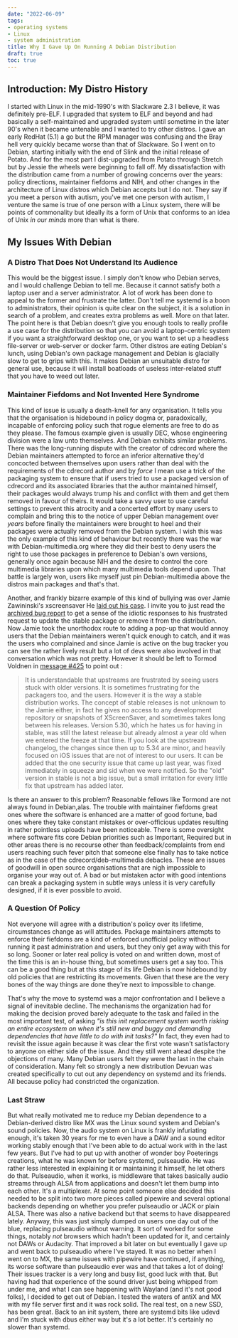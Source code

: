 ```yaml
---
date: "2022-06-09"
tags:
- operating systems
- Linux
- system administration
title: Why I Gave Up On Running A Debian Distribution
draft: true
toc: true
---
```

 
## Introduction: My Distro History

I started with Linux in the mid-1990's with Slackware 2.3 I believe, it was definitely pre-ELF. I upgraded that system to ELF and beyond and had basically a self-maintained and upgraded system until sometime in the later 90's when it became untenable and I wanted to try other distros. I gave an early RedHat (5.1) a go but the RPM manager was confusing and the Bray hell very quickly became  worse than that of Slackware. So I went on to Debian, starting initially with the end of Slink and the initial release of Potato. And for the most part I dist-upgraded from Potato through Stretch but by Jessie the wheels were beginning to fall off. My dissatisfaction with the distribution came from a number of growing concerns over the years: policy directions, maintainer fiefdoms and NIH, and other changes in the architecture of Linux distros which Debian accepts but I do not. They say if you meet a person with autism, you've met one person with autism, I venture the same is true of one person with a Linux system, there will be points of commonality but ideally its a form of Unix that conforms to an idea of Unix *in our minds* more than what is there. 

## My Issues With Debian

### A Distro That Does Not Understand Its Audience

This would be the biggest issue. I simply don't know who Debian serves, and I would challenge Debian to tell me. Because it cannot satisfy both a laptop user and a server administrator. A lot of work has been done to appeal to the former and frustrate the latter. Don't tell me systemd is a boon to administrators, their opinion is quite clear on the subject, it is a solution in search of a problem, and creates extra problems as well. More on that later. The point here is that Debian doesn't give you enough tools to really profile a use case for the distribution so that you can avoid a laptop-centric system if you want a straightforward desktop one, or you want to set up a headless file-server or web-server or docker farm. Other distros are eating Debian's lunch, using Debian's own package management and Debian is glacially slow to get to grips with this. It makes Debian an unsuitable distro for general use, because it will install boatloads of useless inter-related stuff that you have to weed out later.

### Maintainer Fiefdoms and Not Invented Here Syndrome

This kind of issue is usually a death-knell for any organisation. It tells you that the organisation is hidebound in policy dogma or, paradoxically, incapable of enforcing policy such that rogue elements are free to do as they please. The famous example given is usually DEC, whose engineering division were a law unto themselves. And Debian exhibits similar problems. There was the long-running dispute with the creator of cdrecord where the Debian maintainers attempted to force an inferior alternative they'd concocted between themselves upon users rather than deal with the requirements of the cdrecord author and by *force* I mean use a trick of the packaging system to ensure that if users tried to use a packaged version of cdrecord and its associated libraries that the author maintained himself, their packages would always trump his and conflict with them and get them removed in favour of theirs. It would take a savvy user to use careful settings to prevent this atrocity and a concerted effort by many users to complain and bring this to the notice of upper Debian management over *years* before finally the maintainers were brought to heel and their packages were actually removed from the Debian system. I wish this was the only example of this kind of behaviour but recently there was the war with Debian-multimedia.org where they did their best to deny users the right to use those packages in preference to Debian's own versions, generally once again because NIH and the desire to control the core multimedia libraries upon which many multimedia tools depend upon. That battle is largely won, users like myself just pin Debian-multimedia above the distros main packages and that's that. 

Another, and frankly bizarre example of this kind of bullying was over Jamie Zawininski's xscreensaver He [laid out his case](https://www.jwz.org/blog/2016/04/i-would-like-debian-to-stop-shipping-xscreensaver/). I invite you to just read the [archived bug report](https://web.archive.org/web/20160404063109/https://bugs.debian.org/cgi-bin/bugreport.cgi?bug=819703) to get a sense of the idiotic responses to his frustrated request to update the stable package or remove it from the distribution. Now Jamie took the unorthodox route to adding a pop-up that would annoy users that the Debian maintainers weren't quick enough to catch, and it was the users who complained and since Jamie is active on the bug tracker you can see the rather lively result but a lot of devs were also involved in that conversation which was not pretty. However it should be left to Tormod Voldnen in [message #425](https://web.archive.org/web/20190921170730/https://bugs.debian.org/cgi-bin/bugreport.cgi?bug=819703#425) to point out :

> It is understandable that upstreams are frustrated by seeing users
> stuck with older versions. It is sometimes frustrating for the
> packagers too, and the users. However it is the way a stable
> distribution works. The concept of stable releases is not unknown to
> the Jamie either, in fact he gives no access to any development
> repository or snapshots of XScreenSaver, and sometimes takes long
> between his releases. Version 5.30, which he hates us for having in
> stable, was still the latest release but already almost a year old
> when we entered the freeze at that time. If you look at the upstream
> changelog, the changes since then up to 5.34 are minor, and heavily
> focused on iOS issues that are not of interest to our users. It can be
> added that the one security issue that came up last year, was fixed
> immediately in squeeze and sid when we were notified. So the "old"
> version in stable is not a big issue, but a small irritation for every
> little fix that upstream has added later.

Is there an answer to this problem? Reasonable fellows like Tormond are not always found in Debian,alas. The trouble with maintainer fiefdoms great ones where the software is enhanced are a matter of good fortune, bad ones where they   take constant mistakes or over-officious updates resulting in rather pointless uploads have been noticeable. There is some oversight where software fits core Debian priorities such as Important, Required but in other areas there is no recourse other than feedback/complaints from end users reaching such fever pitch that someone else finally has to take notice as in the case of the cdrecord/deb-multimedia debacles. These are issues of goodwill in open source organisations that are nigh impossible to organise your way out of. A bad or but mistaken actor with good intentions can break a packaging system in subtle ways unless it is very carefully designed, if it is ever possible to avoid.

### A Question Of Policy

Not everyone will agree with a distribution's policy over its lifetime, circumstances change as will attitudes. Package maintainers attempts to enforce their fiefdoms are a kind of enforced unofficial policy without running it past administration and users, but they only get away with this for so long. Sooner or later real policy is voted on and written down, most of the time this is an in-house thing, but sometimes users get a say too. This can be a good thing but at this stage of its life Debian is now hidebound by old policies that are restricting its movements. Given that these are the very bones of the way things are done they're next to impossible to change. 

That's why the move to systemd was a major confrontation and I believe a signal of inevitable decline. The mechanisms the organization had for making the decision proved barely adequate to the task and failed in the most important test, of asking *"is this init replacement system worth risking an entire ecosystem on when it's still new and buggy and demanding dependencies that have little to do with init tasks?"* In fact, they even had to revisit the issue again because it was clear the first vote wasn't satisfactory to anyone on either side of the issue. And they still went ahead despite the objections of many. Many Debian users felt they were the last in the chain of consideration. Many felt so strongly a new distribution Devuan was created specifically to cut out any dependency on systemd and its friends. All because policy had constricted the organization.

### Last Straw

But what really motivated me to reduce my Debian dependence to a Debian-derived distro like MX was the Linux sound system and Debian's sound policies. Now, the audio system on Linux is frankly infuriating enough, it's taken 30 years for me to even have a DAW and a sound editor working stably enough that I've been able to do actual work with in the last few years. But I've had to put up with another of wonder boy Poeterings creations, what he was known for before systemd, pulseaudio. He was rather less interested in explaining it or maintaining it himself, he let others do that. Pulseaudio, when it works, is middleware that takes basically audio streams through ALSA from applications and doesn't let them bump into each other. It's a multiplexer. At some point someone else decided this needed to be split into two more pieces called pipewire and several optional backends depending on whether you prefer pulseaudio or JACK or plain ALSA. There was also a native backend but that seems to have disappeared lately. Anyway, this was just simply dumped on users one day out of the blue, replacing pulseaudio without warning. It sort of worked for some things, notably *not* browsers which hadn't been updated for it, and certainly not DAWs or Audacity. That improved a bit later on but eventually I gave up and went back to pulseaudio where I've stayed. It was no better when I went on to MX, the same issues with pipewire have continued, if anything, its worse software than pulseaudio ever was and that takes a lot of doing! Their issues tracker is a very long and busy list, good luck with that. But having had that experience of the sound driver just being whipped from under me, and what I can see happening with Wayland (and it's not good folks), I decided to get out of Debian. I tested the waters of antiX and MX with my file server first and it was rock solid. The real test, on a new SSD, has been great. Back to an init system, there are systemd bits like udevd and I'm stuck with dbus either way but it's a lot better. It's certainly no slower than systemd.

